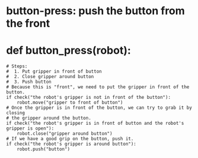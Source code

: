 # button-press: push the button from the front
# def button_press(robot):
    # Steps:
    #  1. Put gripper in front of button
    #  2. Close gripper around button
    #  3. Push button
    # Because this is "front", we need to put the gripper in front of the button.
    if check("the robot's gripper is not in front of the button"):
        robot.move("gripper to front of button")
    # Once the gripper is in front of the button, we can try to grab it by closing
    # the gripper around the button.
    if check("the robot's gripper is in front of button and the robot's gripper is open"):
        robot.close("gripper around button")
    # If we have a good grip on the button, push it.
    if check("the robot's gripper is around button"):
        robot.push("button")